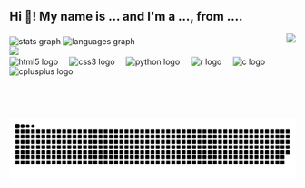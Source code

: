 <h2 align="left">Hi 👋! My name is ... and I'm a ..., from ....</h2>
<img align="right" height="150" src="https://img1.picmix.com/output/stamp/normal/7/7/4/8/2628477_d6f69.gif"  />

###
###

<div align="left">
  <img src="https://github-readme-stats.vercel.app/api?username=nathalialo&hide_title=false&hide_rank=false&show_icons=true&include_all_commits=true&count_private=true&disable_animations=false&theme=dracula&locale=en&hide_border=false" height="150" alt="stats graph"  />

   <img src="https://github-readme-stats.vercel.app/api/top-langs?username=nathalialo&locale=en&hide_title=false&layout=compact&card_width=320&langs_count=5&theme=dracula&hide_border=false" height="150" alt="languages graph"  />
</div>
<div>
<img src="./Assets/animacao_transparente_compacto.gif" width="150">

<div align="left">
  <img src="https://cdn.jsdelivr.net/gh/devicons/devicon/icons/html5/html5-original.svg" height="30" alt="html5 logo"  />
  <img width="12" />
  <img src="https://cdn.jsdelivr.net/gh/devicons/devicon/icons/css3/css3-original.svg" height="30" alt="css3 logo"  />
  <img width="12" />
  <img src="https://cdn.jsdelivr.net/gh/devicons/devicon/icons/python/python-original.svg" height="30" alt="python logo"  />
  <img width="12" />
  <img src="https://cdn.jsdelivr.net/gh/devicons/devicon/icons/r/r-original.svg" height="30" alt="r logo"  />
  <img width="12" />
  <img src="https://cdn.jsdelivr.net/gh/devicons/devicon/icons/c/c-original.svg" height="30" alt="c logo"  />
  <img width="12" />
  <img src="https://cdn.jsdelivr.net/gh/devicons/devicon/icons/cplusplus/cplusplus-original.svg" height="30" alt="cplusplus logo"  />
</div>

###

<div align="left">
</div>

<div>
 
  ![Snake animation](https://github.com/nathalialo/nathalialo/blob/output/github-contribution-grid-snake.svg)
 
</div></div>
